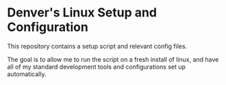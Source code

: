 # Denver's Linux Setup and Configuration

This repository contains a setup script and relevant config files.

The goal is to allow me to run the script on a fresh install of linux, and have all of my standard development tools and configurations set up automatically.
